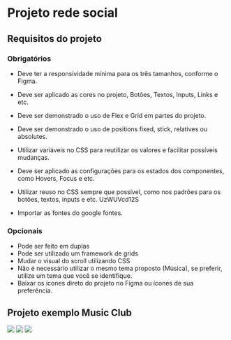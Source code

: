 # Projeto rede social
 
## Requisitos do projeto

### Obrigatórios

* Deve ter a responsividade mínima para os três tamanhos, conforme o Figma.

* Deve ser aplicado as cores no projeto, Botões, Textos, Inputs, Links e etc. 

* Deve ser demonstrado o uso de Flex e Grid em partes do projeto.

* Deve ser demonstrado o uso de positions fixed, stick, relatives ou absolutes.

* Utilizar variáveis no CSS para reutilizar os valores e facilitar possíveis mudanças.

* Deve ser aplicado as configurações para os estados dos componentes, como Hovers, Focus e etc.

* Utilizar reuso no CSS sempre que possível, como nos padrões para os botões, textos, inputs e etc.
 UzWUVcd12S
* Importar as fontes do google fontes.


### Opcionais
* Pode ser feito em duplas
* Pode ser utilizado um framework de grids
* Mudar o visual do scroll utilizando CSS
* Não é necessário utilizar o mesmo tema proposto (Música), se preferir, utilize um tema que você se identifique. 
* Baixar os ícones direto do projeto no Figma ou ícones de sua preferência.

## Projeto exemplo Music Club

<img src="assets/requisitos/desktop.png">
<img src="assets/requisitos/tablet.png">
<img src="assets/requisitos/mobile.png">